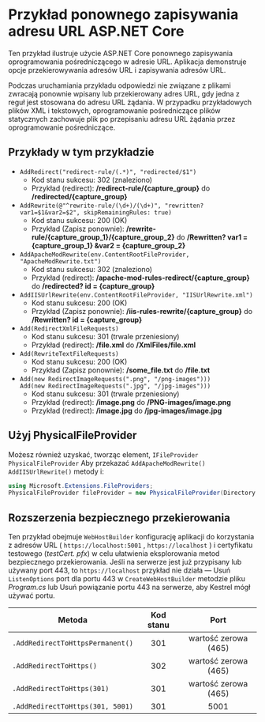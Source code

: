 # <a name="aspnet-core-url-rewriting-sample"></a>Przykład ponownego zapisywania adresu URL ASP.NET Core

Ten przykład ilustruje użycie ASP.NET Core ponownego zapisywania oprogramowania pośredniczącego w adresie URL. Aplikacja demonstruje opcje przekierowywania adresów URL i zapisywania adresów URL.

Podczas uruchamiania przykładu odpowiedzi nie związane z plikami zwracają ponownie wpisany lub przekierowany adres URL, gdy jedna z reguł jest stosowana do adresu URL żądania. W przypadku przykładowych plików XML i tekstowych, oprogramowanie pośredniczące plików statycznych zachowuje plik po przepisaniu adresu URL żądania przez oprogramowanie pośredniczące.

## <a name="examples-in-this-sample"></a>Przykłady w tym przykładzie

* `AddRedirect("redirect-rule/(.*)", "redirected/$1")`
  - Kod stanu sukcesu: 302 (znaleziono)
  - Przykład (redirect): **/redirect-rule/{capture_group}** do **/redirected/{capture_group}**
* `AddRewrite(@"^rewrite-rule/(\d+)/(\d+)", "rewritten?var1=$1&var2=$2", skipRemainingRules: true)`
  - Kod stanu sukcesu: 200 (OK)
  - Przykład (Zapisz ponownie): **/rewrite-rule/{capture_group_1}/{capture_group_2}** do **/Rewritten? var1 = {capture_group_1} &var2 = {capture_group_2}**
* `AddApacheModRewrite(env.ContentRootFileProvider, "ApacheModRewrite.txt")`
  - Kod stanu sukcesu: 302 (znaleziono)
  - Przykład (redirect): **/apache-mod-rules-redirect/{capture_group}** do **/redirected? id = {capture_group}**
* `AddIISUrlRewrite(env.ContentRootFileProvider, "IISUrlRewrite.xml")`
  - Kod stanu sukcesu: 200 (OK)
  - Przykład (Zapisz ponownie): **/iis-rules-rewrite/{capture_group}** do **/Rewritten? id = {capture_group}**
* `Add(RedirectXmlFileRequests)`
  - Kod stanu sukcesu: 301 (trwale przeniesiony)
  - Przykład (redirect): **/file.xml** do **/XmlFiles/file.xml**
* `Add(RewriteTextFileRequests)`
  - Kod stanu sukcesu: 200 (OK)
  - Przykład (Zapisz ponownie): **/some_file.txt** do **/file.txt**
* `Add(new RedirectImageRequests(".png", "/png-images")))`<br>`Add(new RedirectImageRequests(".jpg", "/jpg-images")))`
  - Kod stanu sukcesu: 301 (trwale przeniesiony)
  - Przykład (redirect): **/image.png** do **/PNG-images/image.png**
  - Przykład (redirect): **/image.jpg** do **/jpg-images/image.jpg**

## <a name="use-a-physicalfileprovider"></a>Użyj PhysicalFileProvider

Możesz również uzyskać, tworząc element, `IFileProvider` `PhysicalFileProvider` Aby przekazać `AddApacheModRewrite()` `AddIISUrlRewrite()` metody i:

```csharp
using Microsoft.Extensions.FileProviders;
PhysicalFileProvider fileProvider = new PhysicalFileProvider(Directory.GetCurrentDirectory());
```

## <a name="secure-redirection-extensions"></a>Rozszerzenia bezpiecznego przekierowania

Ten przykład obejmuje `WebHostBuilder` konfigurację aplikacji do korzystania z adresów URL ( `https://localhost:5001` , `https://localhost` ) i certyfikatu testowego (*testCert. pfx*) w celu ułatwienia eksplorowania metod bezpiecznego przekierowania. Jeśli na serwerze jest już przypisany lub używany port 443, to `https://localhost` przykład nie działa &mdash; Usuń `ListenOptions` port dla portu 443 w `CreateWebHostBuilder` metodzie pliku *Program.cs* lub Usuń powiązanie portu 443 na serwerze, aby Kestrel mógł używać portu.

| Metoda                           | Kod stanu |    Port    |
| -------------------------------- | :---------: | :--------: |
| `.AddRedirectToHttpsPermanent()` |     301     | wartość zerowa (465) |
| `.AddRedirectToHttps()`          |     302     | wartość zerowa (465) |
| `.AddRedirectToHttps(301)`       |     301     | wartość zerowa (465) |
| `.AddRedirectToHttps(301, 5001)` |     301     |    5001    |
